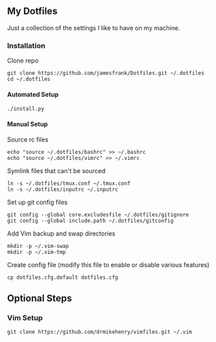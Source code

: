 ## My Dotfiles

Just a collection of the settings I like to have on my machine.

### Installation

Clone repo

    git clone https://github.com/jamesfrank/Dotfiles.git ~/.dotfiles
    cd ~/.dotfiles
    
#### Automated Setup

    ./install.py
    
#### Manual Setup
    
Source rc files

    echo "source ~/.dotfiles/bashrc" >> ~/.bashrc
    echo "source ~/.dotfiles/vimrc" >> ~/.vimrc
    
Symlink files that can't be sourced

    ln -s ~/.dotfiles/tmux.conf ~/.tmux.conf
    ln -s ~/.dotfiles/inputrc ~/.inputrc
    
Set up git config files

    git config --global core.excludesfile ~/.dotfiles/gitignore
    git config --global include.path ~/.dotfiles/gitconfig
    
Add Vim backup and swap directories

    mkdir -p ~/.vim-swap
    mkdir -p ~/.vim-tmp

Create config file (modify this file to enable or disable various features)

    cp dotfiles.cfg.default dotfiles.cfg

## Optional Steps

### Vim Setup

    git clone https://github.com/drmikehenry/vimfiles.git ~/.vim
